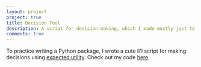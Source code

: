 ```yaml
---
layout: project
project: true
title: Decision Tool
description: A script for decision-making, which I made mostly just to try building a Python package.
comments: true
---
```


To practice writing a Python package, I wrote a cute li'l script for making decisions using [expected utility](https://en.wikipedia.org/wiki/Expected_utility_hypothesis). Check out my code [here](https://github.com/laingdk/decisiontool).